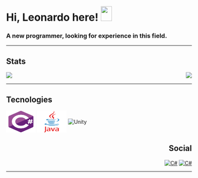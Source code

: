 <div style =" display: inline_block">
  <h1>
    Hi, Leonardo here!  <img src="https://github.com/TheDudeThatCode/TheDudeThatCode/blob/master/Assets/Point_Down.gif" width = "30px" height = "40px"/>
  </h1>
</div>

<h3>A new programmer, looking for experience in this field.</h3>

---
<h2>Stats</h2>
<div style="display: inline_block">
  <img src="https://github-readme-stats.vercel.app/api/top-langs/?username=leozende&show_icons=true&theme=algolia&text_color=00ffff&border_color=00ffff&icon_color=00f7ff" align = "top"/>  
  <img src="https://github-readme-stats.vercel.app/api?username=leozende&show_icons=true&theme=algolia&text_color=00ffff&border_color=00ffff&icon_color=00f7ff" align = "right"/>
</div>

---
<div style="display: inline_block">

<h2 align = "top">Tecnologies</h2>
  <p align = "left">
  <img src="https://github.com/devicons/devicon/blob/master/icons/csharp/csharp-original.svg" align="center" alt="C#" height="60px" width="80px" />
  <img src="https://github.com/devicons/devicon/blob/master/icons/java/java-original-wordmark.svg" align="center" alt="Js" height="60px" width="80px"/>
  <img src="https://img.shields.io/badge/Unity-100000?style=for-the-badge&logo=unity&logoColor=white" align="center" alt="Unity" height="60px" width="80px"/>
</p>

<h2 align = "right">Social</h2>
  <p align = "right">
  <a href="https://www.linkedin.com/in/leonardo-rezende-nakashima/"><img src="https://img.shields.io/badge/LinkedIn-0077B5?style=for-the-badge&logo=linkedin&logoColor=white" align="center" alt="C#" height="30px" width="100px"/></a>
  <a href="https://waterwhirl.itch.io"><img src="https://img.shields.io/badge/Itch.io-FA5C5C?style=for-the-badge&logo=itchdotio&logoColor=white" align="center" alt="C#" height="30px" width="100px"/></a>
  </p>
</div>

---
